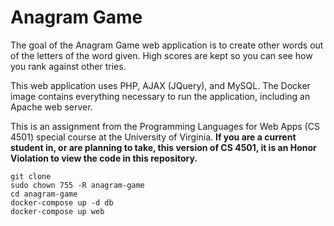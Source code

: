 Anagram Game
============
The goal of the Anagram Game web application is to create other words out of the letters of the word given. High scores are kept so you can see how you rank against other tries.

This web application uses PHP, AJAX (JQuery), and MySQL. The Docker image contains everything necessary to run the application, including an Apache web server.

This is an assignment from the Programming Languages for Web Apps (CS 4501) special course at the University of Virginia. **If you are a current student in, or are planning to take, this version of CS 4501, it is an Honor Violation to view the code in this repository.**

```
git clone
sudo chown 755 -R anagram-game
cd anagram-game
docker-compose up -d db
docker-compose up web
```